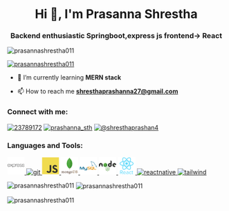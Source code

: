 <h1 align="center">Hi 👋, I'm Prasanna Shrestha</h1>
<h3 align="center">Backend enthusiastic Springboot,express js frontend-> React</h3>

<p align="left"> <img src="https://komarev.com/ghpvc/?username=prasannashrestha011&label=Profile%20views&color=0e75b6&style=flat" alt="prasannashrestha011" /> </p>

<p align="left"> <a href="https://github.com/ryo-ma/github-profile-trophy"><img src="https://github-profile-trophy.vercel.app/?username=prasannashrestha011" alt="prasannashrestha011" /></a> </p>

- 🌱 I’m currently learning **MERN stack**

- 📫 How to reach me **shresthaprashanna27@gmail.com**

<h3 align="left">Connect with me:</h3>
<p align="left">
<a href="https://stackoverflow.com/users/23789172" target="blank"><img align="center" src="https://raw.githubusercontent.com/rahuldkjain/github-profile-readme-generator/master/src/images/icons/Social/stack-overflow.svg" alt="23789172" height="30" width="40" /></a>
<a href="https://instagram.com/prashanna_sth" target="blank"><img align="center" src="https://raw.githubusercontent.com/rahuldkjain/github-profile-readme-generator/master/src/images/icons/Social/instagram.svg" alt="prashanna_sth" height="30" width="40" /></a>
<a href="https://www.hackerrank.com/@shresthaprashan4" target="blank"><img align="center" src="https://raw.githubusercontent.com/rahuldkjain/github-profile-readme-generator/master/src/images/icons/Social/hackerrank.svg" alt="@shresthaprashan4" height="30" width="40" /></a>
</p>

<h3 align="left">Languages and Tools:</h3>
<p align="left"> <a href="https://expressjs.com" target="_blank" rel="noreferrer"> <img src="https://raw.githubusercontent.com/devicons/devicon/master/icons/express/express-original-wordmark.svg" alt="express" width="40" height="40"/> </a> <a href="https://git-scm.com/" target="_blank" rel="noreferrer"> <img src="https://www.vectorlogo.zone/logos/git-scm/git-scm-icon.svg" alt="git" width="40" height="40"/> </a> <a href="https://developer.mozilla.org/en-US/docs/Web/JavaScript" target="_blank" rel="noreferrer"> <img src="https://raw.githubusercontent.com/devicons/devicon/master/icons/javascript/javascript-original.svg" alt="javascript" width="40" height="40"/> </a> <a href="https://www.mongodb.com/" target="_blank" rel="noreferrer"> <img src="https://raw.githubusercontent.com/devicons/devicon/master/icons/mongodb/mongodb-original-wordmark.svg" alt="mongodb" width="40" height="40"/> </a> <a href="https://www.mysql.com/" target="_blank" rel="noreferrer"> <img src="https://raw.githubusercontent.com/devicons/devicon/master/icons/mysql/mysql-original-wordmark.svg" alt="mysql" width="40" height="40"/> </a> <a href="https://nodejs.org" target="_blank" rel="noreferrer"> <img src="https://raw.githubusercontent.com/devicons/devicon/master/icons/nodejs/nodejs-original-wordmark.svg" alt="nodejs" width="40" height="40"/> </a> <a href="https://reactjs.org/" target="_blank" rel="noreferrer"> <img src="https://raw.githubusercontent.com/devicons/devicon/master/icons/react/react-original-wordmark.svg" alt="react" width="40" height="40"/> </a> <a href="https://reactnative.dev/" target="_blank" rel="noreferrer"> <img src="https://reactnative.dev/img/header_logo.svg" alt="reactnative" width="40" height="40"/> </a> <a href="https://tailwindcss.com/" target="_blank" rel="noreferrer"> <img src="https://www.vectorlogo.zone/logos/tailwindcss/tailwindcss-icon.svg" alt="tailwind" width="40" height="40"/> </a> </p>

<p><img align="left" src="https://github-readme-stats.vercel.app/api/top-langs?username=prasannashrestha011&show_icons=true&locale=en&layout=compact" alt="prasannashrestha011" /></p>

<p>&nbsp;<img align="center" src="https://github-readme-stats.vercel.app/api?username=prasannashrestha011&show_icons=true&locale=en" alt="prasannashrestha011" /></p>

<p><img align="center" src="https://github-readme-streak-stats.herokuapp.com/?user=prasannashrestha011&" alt="prasannashrestha011" /></p>


